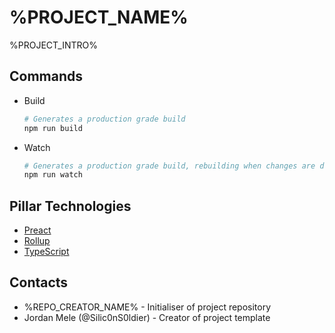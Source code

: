 # %PROJECT_NAME%

%PROJECT_INTRO%

## Commands

* Build
  ```sh
  # Generates a production grade build
  npm run build
  ```
* Watch
  ```sh
  # Generates a production grade build, rebuilding when changes are detected
  npm run watch
  ```

## Pillar Technologies

* [Preact](https://preactjs.com/)
* [Rollup](https://rollupjs.org/)
* [TypeScript](https://www.typescriptlang.org/)

## Contacts

* %REPO_CREATOR_NAME% - Initialiser of project repository
* Jordan Mele (@Silic0nS0ldier) - Creator of project template
